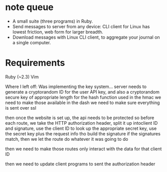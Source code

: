 note queue
==========

* A small suite (three programs) in Ruby.
* Send messages to server from any device: CLI client for Linux has lowest friction, web form for larger breadth.
* Download messages with Linux CLI client, to aggregate your journal on a single computer.

Requirements
=============
Ruby (~2.3)
Vim





Where I left off:
Was implementing the key system...
server needs to generate a cryptorandom ID for the user API key,
and also a cryptorandom secure key of appropriate length for the hash function used in the hmac
we need to make those available in the dash
we need to make sure everything is sent over ssl

then once the website is set up, the api needs to be protected
so before each route, we take the HTTP authorization header, split it up intoclient ID and signature, use the client ID to look up the appropriate secret key, use the secret key plus the request info tho build the signature
if the signatures match, then we let the route do whatever it was going to do

then we need to make those routes only interact with the data for that client ID

then we need to update client programs to sent the authorization header
